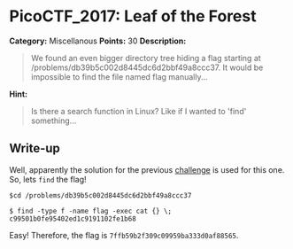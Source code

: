 # PicoCTF_2017: Leaf of the Forest

**Category:** Miscellanous
**Points:** 30
**Description:**

>We found an even bigger directory tree hiding a flag starting at /problems/db39b5c002d8445dc6d2bbf49a8ccc37. It would be impossible to find the file named flag manually...

**Hint:**

>Is there a search function in Linux? Like if I wanted to 'find' something...

## Write-up
Well, apparently the solution for the previous [challenge](../leaf-of-the-tree/) is used for this one. So, lets `find` the flag!

    $cd /problems/db39b5c002d8445dc6d2bbf49a8ccc37
    
    $ find -type f -name flag -exec cat {} \;
	c99501b0fe95402ed1c9191102fe1b68

Easy!
Therefore, the flag is `7ffb59b2f309c09959ba333d0af88565`.
<!--stackedit_data:
eyJoaXN0b3J5IjpbLTEwMjg3MzQ0NSwtMTg5NTYwMDA0M119
-->